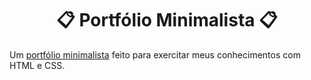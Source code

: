 <div align="center">
    <h1>📋 Portfólio Minimalista 📋</h1>
</div>

Um <a href="https://romulodeoliveira.github.io/Minimalist-Portfolio/">portfólio minimalista</a> feito para exercitar meus conhecimentos com HTML e CSS.
